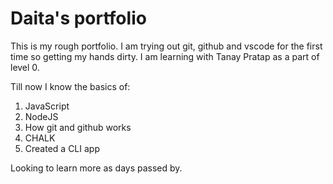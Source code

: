 # Daita's portfolio
This is my rough portfolio. I am trying out git, github and vscode for the first time so getting my hands dirty. I am learning with Tanay Pratap as a part of level 0.

Till now I know the basics of:
1. JavaScript
1. NodeJS
1. How git and github works
1. CHALK
1. Created a CLI app

Looking to learn more as days passed by.